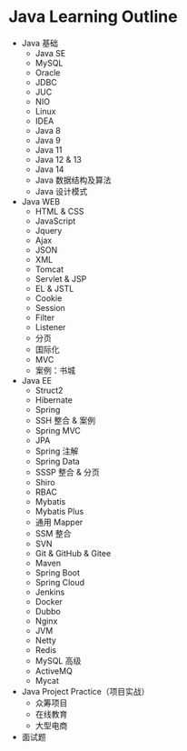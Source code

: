 # Java Learning Outline
* Java 基础
  * Java SE
  * MySQL
  * Oracle
  * JDBC
  * JUC
  * NIO
  * Linux
  * IDEA
  * Java 8
  * Java 9
  * Java 11
  * Java 12 & 13
  * Java 14
  * Java 数据结构及算法
  * Java 设计模式
* Java WEB
  * HTML & CSS
  * JavaScript
  * Jquery
  * Ajax
  * JSON
  * XML
  * Tomcat
  * Servlet & JSP
  * EL & JSTL
  * Cookie
  * Session
  * Filter
  * Listener
  * 分页
  * 国际化
  * MVC
  * 案例：书城
* Java EE
  * Struct2
  * Hibernate
  * Spring
  * SSH 整合 & 案例
  * Spring MVC
  * JPA
  * Spring 注解
  * Spring Data
  * SSSP 整合 & 分页
  * Shiro
  * RBAC
  * Mybatis
  * Mybatis Plus
  * 通用 Mapper
  * SSM 整合
  * SVN
  * Git & GitHub & Gitee
  * Maven
  * Spring Boot
  * Spring Cloud
  * Jenkins
  * Docker
  * Dubbo
  * Nginx
  * JVM
  * Netty
  * Redis
  * MySQL 高级
  * ActiveMQ
  * Mycat
* Java Project Practice（项目实战）
  * 众筹项目
  * 在线教育
  * 大型电商
* 面试题
